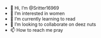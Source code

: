 - 👋 Hi, I’m @Sritter16969
- 👀 I’m interested in women
- 🌱 I’m currently learning to read
- 💞️ I’m looking to collaborate on deez nuts
- 📫 How to reach me pray

<!---
Sritter16969/Sritter16969 is a ✨ special ✨ repository because its `README.md` (this file) appears on your GitHub profile.
You can click the Preview link to take a look at your changes.
--->
